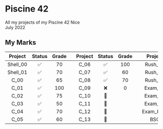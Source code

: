 # Piscine 42
All my projects of my Piscine 42 Nice <br />
July 2022

## My Marks
| Project  |       Status       | Grade|   | Project|       Status       | Grade|   | Project    |       Status       | Grade|
|:--------:|:------------------:|:----:|---|:------:|:------------------:|:----:|---|:----------:|:------------------:|:----:|
| Shell_00 | :white_check_mark: |  70  |   | C_06   | :white_check_mark: |  100 |   | Rush_00    |         :x:        |   0  |
| Shell_01 | :white_check_mark: |  70  |   | C_07   | :white_check_mark: |  60  |   | Rush_01    |         :x:        |   0  |
| C_00     | :white_check_mark: |  65  |   | C_08   | :white_check_mark: |  70  |   | Rush_02    |         :x:        |  36  |
| C_01     | :white_check_mark: |  100 |   | C_09   |         :x:        |   0  |   | Exam_00    | :white_check_mark: |  64  |
| C_02     | :white_check_mark: |  75  |   | C_10   |   :no_entry_sign:  |      |   | Exam_01    | :white_check_mark: |  64  |
| C_03     | :white_check_mark: |  50  |   | C_11   |   :no_entry_sign:  |      |   | Exam_02    | :white_check_mark: |  42  |
| C_04     | :white_check_mark: |  70  |   | C_12   |   :no_entry_sign:  |      |   | Exam_Final | :white_check_mark: |  66  |
| C_05     | :white_check_mark: |  60  |   | C_13   |   :no_entry_sign:  |      |   | BSQ        |         :x:        |   0  |
